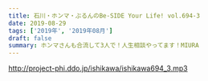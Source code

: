 ```yaml
---
title: 石川・ホンマ・ぶるんのBe-SIDE Your Life! vol.694-3
date: 2019-08-29
tags: ['2019年', '2019年08月']
draft: false
summary: ホンマさんも合流して3人で！人生相談やってます！MIURA
---
```


http://project-phi.ddo.jp/ishikawa/ishikawa694_3.mp3
